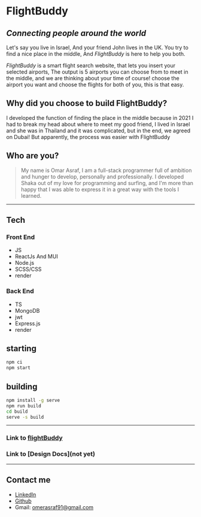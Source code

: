 # FlightBuddy
## _Connecting people around the world_

Let's say you live in Israel, And your friend John lives in the UK.
You try to find a nice place in the middle, 
And _FlightBuddy_ is here to help you both.

 
_FlightBuddy_ is a smart flight search website, that lets you insert your selected airports, The output is 5 airports you can choose from to meet in the middle, and we are thinking about your time of course!
choose the airport you want and choose the flights for both of you, this is that easy.  





## Why did you choose to build FlightBuddy?
I developed the function of finding the place in the middle because in 2021 I had to break my head about where to meet my good friend, I lived in Israel and she was in Thailand and it was complicated, but in the end, we agreed on Dubai!
But apparently, the process was easier with FlightBuddy



## Who are you?
> My name is Omar Asraf, I am a full-stack programmer full of ambition and hunger to develop, personally and professionally.
I developed Shaka out of my love for programming and surfing, and I'm more than happy that I was able to express it in a great way with the tools I learned.


-------
## Tech

### Front End
- JS 
- ReactJs And MUI
- Node.js
- SCSS/CSS
- render

### Back End
- TS
- MongoDB
- jwt
- Express.js
- render



## starting 
```sh
npm ci 
npm start
```

## building
```sh
npm install -g serve
npm run build
cd build
serve -s build
```
_______________________________________________________


### Link to [flightBuddy](https://flightbuddy.onrender.com/) 
### Link to [Design Docs](not yet)
_______________________________________________________
## Contact me
- [LinkedIn](https://www.linkedin.com/in/omer-asraf/)
- [Github](https://github.com/omer117)
- Gmail: omerasraf91@gmail.com
